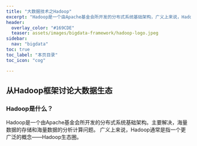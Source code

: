 ```yaml
---
title: "大数据技术之Hadoop" 
excerpt: "Hadoop是一个由Apache基金会所开发的分布式系统基础架构，广义上来说，Hadoop通常是指一个更广泛的概念——Hadoop生态圈。"
header:
  overlay_color: "#169CDE"
  teaser: assets/images/bigdata-framework/hadoop-logo.jpeg
sidebar:
  nav: "bigdata"
toc: true
toc_label: "本页目录"
toc_icon: "cog"

---
```



## 从Hadoop框架讨论大数据生态   

### Hadoop是什么？
Hadoop是一个由Apache基金会所开发的分布式系统基础架构。主要解决，海量数据的存储和海量数据的分析计算问题。
广义上来说，Hadoop通常是指一个更广泛的概念——Hadoop生态圈。 <br/>




